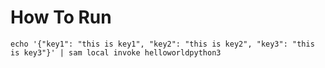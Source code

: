 # How To Run

```
echo '{"key1": "this is key1", "key2": "this is key2", "key3": "this is key3"}' | sam local invoke helloworldpython3
```
